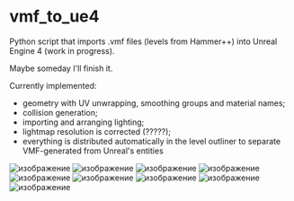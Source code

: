 # vmf_to_ue4
Python script that imports .vmf files (levels from Hammer++) into Unreal Engine 4 (work in progress).

Maybe someday I'll finish it.

Currently implemented: 
- geometry with UV unwrapping, smoothing groups and material names;
- collision generation;
- importing and arranging lighting;
- lightmap resolution is corrected (?????);
- everything is distributed automatically in the level outliner to separate VMF-generated from Unreal's entities

![изображение](https://github.com/user-attachments/assets/377f5cbe-01e9-4be2-b2f8-ed3933bfc4e2)
![изображение](https://github.com/user-attachments/assets/039d42e0-5ea1-408f-b2cd-abe6638a8680)
![изображение](https://github.com/user-attachments/assets/ad4d3fce-dd26-4df3-891a-86427180dbe7)
![изображение](https://github.com/user-attachments/assets/64d16925-78d1-45e7-88ef-6054d77e11d7)
![изображение](https://github.com/user-attachments/assets/eac5ed5e-a3ab-447d-9feb-4933a2f87c9a)
![изображение](https://github.com/user-attachments/assets/ff0e2b4c-5f78-454d-abe6-ab3c9482d4ed)
![изображение](https://github.com/user-attachments/assets/f8dce230-21dc-4dcd-a9ad-54001ef17119)
![изображение](https://github.com/user-attachments/assets/49d448d5-42a6-43a9-8fe9-3a303e5b935a)
![изображение](https://github.com/user-attachments/assets/206a2b03-5834-439b-b7db-500859f4a30a)

